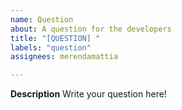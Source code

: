 ```yaml
---
name: Question
about: A question for the developers
title: "[QUESTION] "
labels: "question"
assignees: merendamattia

---
```


**Description**
Write your question here!
